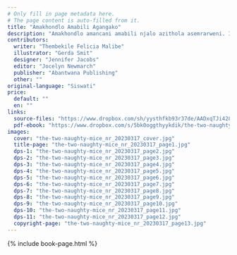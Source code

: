 ```yaml
---
# Only fill in page metadata here.
# The page content is auto-filled from it.
title: "Amakhondlo Amabili Agangako"
description: "Amakhondlo amancani amabili njalo azithola asemrarweni. Ingabe azokwenza ini okulandelako?"
contributors:
  writer: "Thembekile Felicia Malibe"
  illustrator: "Gerda Smit"
  designer: "Jennifer Jacobs"
  editor: "Jocelyn Newmarch"
  publisher: "Abantwana Publishing"
  other: ""
original-language: "Siswati"
price:
  default: ""
  en: ""
links:
  source-files: "https://www.dropbox.com/sh/yysthfkb93r37de/AADxqTJi4285WTKWpWRua0Pda?dl=0"
  pdf-ebook: "https://www.dropbox.com/s/5bk0oggthyykdik/the-two-naughty-mice_nr_20230317.pdf?dl=0"
images:
  cover: "the-two-naughty-mice_nr_20230317_cover.jpg"
  title-page: "the-two-naughty-mice_nr_20230317_page1.jpg"
  dps-1: "the-two-naughty-mice_nr_20230317_page2.jpg"
  dps-2: "the-two-naughty-mice_nr_20230317_page3.jpg"
  dps-3: "the-two-naughty-mice_nr_20230317_page4.jpg"
  dps-4: "the-two-naughty-mice_nr_20230317_page5.jpg"
  dps-5: "the-two-naughty-mice_nr_20230317_page6.jpg"
  dps-6: "the-two-naughty-mice_nr_20230317_page7.jpg"
  dps-7: "the-two-naughty-mice_nr_20230317_page8.jpg"
  dps-8: "the-two-naughty-mice_nr_20230317_page9.jpg"
  dps-9: "the-two-naughty-mice_nr_20230317_page10.jpg"
  dps-10: "the-two-naughty-mice_nr_20230317_page11.jpg"
  dps-11: "the-two-naughty-mice_nr_20230317_page12.jpg"
  copyright-page: "the-two-naughty-mice_nr_20230317_page13.jpg"
---
```


{% include book-page.html %}

